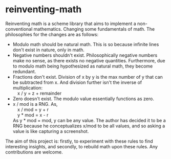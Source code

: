 # reinventing-math

Reinventing math is a scheme library that aims to implement a non-conventional mathematics.
Changing some fundamentals of math. The philosophies for the changes are as follows:

* Modulo math should be natural math. This is so because infinite lines don't exist in nature, only in math.
* Negative numbers shouldn't exist. Philosophically negative numbers make no sense, as there exists no negative quantities.
Furthermore, due to modulo math being hypothesized as natural math, they become redundant.
* Fractions don't exist. Division of x by y is the max number of y that can be subtracted from x. And division further isn't the inverse of multiplication:<br />
&emsp;x / y = z + remainder<br />
* Zero doesn't exist. The modulo value essentially functions as zero.
* x / mod is a RNG. As,<br />
&emsp;x / mod = y + r<br />
&emsp;y * mod = x - r<br />
As y * mod = mod, y can be any value. The author has decided it to be a RNG because he conceptualizes x/mod to be all values, and so asking a value is like capturing a screenshot.

The aim of this project is: firstly, to experiment with these rules to find interesting insights, 
and secondly, to rebuild math upon these rules. Any contributions are welcome.
